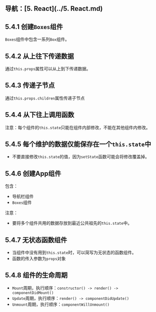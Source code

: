 ## 导航：[5. React](../5. React.md)

## 5.4.1 创建`Boxes`组件

`Boxes`组件中包含一系列`Box`组件。

## 5.4.2 从上往下传递数据

通过`this.props`属性可以从上到下传递数据。

## 5.4.3 传递子节点

通过`this.props.children`属性传递子节点

## 5.4.4 从下往上调用函数

注意：每个组件的`this.state`只能在组件内部修改，不能在其他组件内修改。

## 5.4.5 每个维护的数据仅能保存在一个`this.state`中

-   不要直接修改`this.state`的值，因为`setState`函数可能会将修改覆盖掉。

## 5.4.6 创建App组件

包含：

-   导航栏组件
-   `Boxes`组件

注意：

-   要将多个组件共用的数据存放到最近公共祖先的`this.state`中。

## 5.4.7 无状态函数组件

-   当组件中没有用到`this.state`时，可以简写为无状态的函数组件。
-   函数的传入参数为`props`对象

## 5.4.8 组件的生命周期

-   `Mount`周期，执行顺序：`constructor() -> render() -> componentDidMount()`
-   `Update`周期，执行顺序：`render() -> componentDidUpdate()`
-   `Unmount`周期，执行顺序：`componentWillUnmount()`